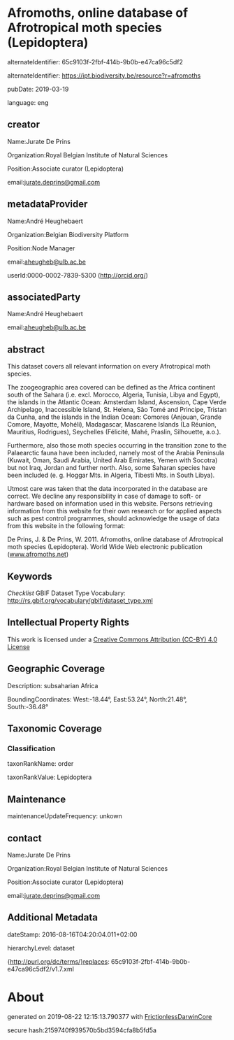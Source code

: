 # Afromoths, online database of Afrotropical moth species (Lepidoptera)

alternateIdentifier: 65c9103f-2fbf-414b-9b0b-e47ca96c5df2

alternateIdentifier: https://ipt.biodiversity.be/resource?r=afromoths

pubDate: 
      2019-03-19
  

language: eng

## creator

Name:Jurate De Prins

Organization:Royal Belgian Institute of Natural Sciences

Position:Associate curator (Lepidoptera)

email:jurate.deprins@gmail.com

## metadataProvider

Name:André Heughebaert

Organization:Belgian Biodiversity Platform

Position:Node Manager

email:aheugheb@ulb.ac.be

userId:0000-0002-7839-5300 (http://orcid.org/)

## associatedParty

Name:André Heughebaert

email:aheugheb@ulb.ac.be

## abstract

This dataset covers all relevant information on every Afrotropical moth species.

The zoogeographic area covered can be defined as the Africa continent south of the Sahara (i.e. excl. Morocco, Algeria, Tunisia, Libya and Egypt), the islands in the Atlantic Ocean: Amsterdam Island, Ascension, Cape Verde Archipelago, Inaccessible Island, St. Helena, São Tomé and Principe, Tristan da Cunha, and the islands in the Indian Ocean: Comores (Anjouan, Grande Comore, Mayotte, Mohéli), Madagascar, Mascarene Islands (La Réunion, Mauritius, Rodrigues), Seychelles (Félicité, Mahé, Praslin, Silhouette, a.o.).

Furthermore, also those moth species occurring in the transition zone to the Palaearctic fauna have been included, namely most of the Arabia Peninsula (Kuwait, Oman, Saudi Arabia, United Arab Emirates, Yemen with Socotra) but not Iraq, Jordan and further north. Also, some Saharan species have been included (e. g. Hoggar Mts. in Algeria, Tibesti Mts. in South Libya).

Utmost care was taken that the data incorporated in the database are correct. We decline any responsibility in case of damage to soft- or hardware based on information used in this website. Persons retrieving information from this website for their own research or for applied aspects such as pest control programmes, should acknowledge the usage of data from this website in the following format:

De Prins, J. & De Prins, W. 2011. Afromoths, online database of Afrotropical moth species (Lepidoptera). World Wide Web electronic publication (www.afromoths.net)

## Keywords

*Checklist* GBIF Dataset Type Vocabulary: http://rs.gbif.org/vocabulary/gbif/dataset_type.xml

## Intellectual Property Rights

This work is licensed under a  [Creative Commons Attribution (CC-BY) 4.0 License]()

## Geographic Coverage

Description: subsaharian Africa

BoundingCoordinates: West:-18.44°, East:53.24°, North:21.48°, South:-36.48°

## Taxonomic Coverage

### Classification

taxonRankName: order

taxonRankValue: Lepidoptera

## Maintenance



maintenanceUpdateFrequency: unkown

## contact

Name:Jurate De Prins

Organization:Royal Belgian Institute of Natural Sciences

Position:Associate curator (Lepidoptera)

email:jurate.deprins@gmail.com

## Additional Metadata

dateStamp: 2016-08-16T04:20:04.011+02:00

hierarchyLevel: dataset

{http://purl.org/dc/terms/}replaces: 65c9103f-2fbf-414b-9b0b-e47ca96c5df2/v1.7.xml

# About

generated on 2019-08-22 12:15:13.790377 with [FrictionlessDarwinCore](https://github.com/frictionlessdata/FrictionlessDarwinCore)

secure hash:2159740f939570b5bd3594cfa8b5fd5a